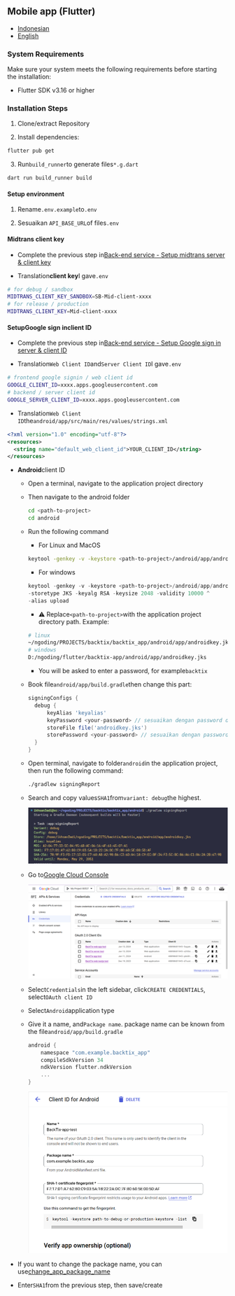 ## Mobile app (Flutter)

-   [Indonesian](./mobile-app.md)
-   [English](./mobile-app.en.md)

### System Requirements

Make sure your system meets the following requirements before starting the installation:

-   Flutter SDK v3.16 or higher

### Installation Steps

1.  Clone/extract Repository

2.  Install dependencies:

```bash
flutter pub get
```

3.  Run`build_runner`to generate files`*.g.dart`

```bash
dart run build_runner build
```

#### Setup environment

1.  Rename`.env.example`to`.env`

2.  Sesuaikan `API_BASE_URL`of files`.env`

#### Midtrans client key

-   Complete the previous step in[Back-end service - Setup midtrans server & client key](api-service.md#setup-midtrans-server--client-key)

-   Translation**client key**I gave`.env`

```sh
# for debug / sandbox
MIDTRANS_CLIENT_KEY_SANDBOX=SB-Mid-client-xxxx
# for release / production
MIDTRANS_CLIENT_KEY=Mid-client-xxxx
```

#### Setup**Google sign in**client ID

-   Complete the previous step in[Back-end service - Setup Google sign in server & client ID](api-service.md#setup-google-sign-in-server--client-id)

-   Translation`Web Client ID`and`Server Client ID`I gave`.env`

```sh
# frontend google signin / web client id
GOOGLE_CLIENT_ID=xxxx.apps.googleusercontent.com
# backend / server client id
GOOGLE_SERVER_CLIENT_ID=xxxx.apps.googleusercontent.com
```

-   Translation`Web Client ID`the`android/app/src/main/res/values/strings.xml`

```xml
<?xml version="1.0" encoding="utf-8"?>
<resources>
  <string name="default_web_client_id">YOUR_CLIENT_ID</string> 
</resources>
```

-   **Android**client ID

    -   Open a terminal, navigate to the application project directory

    -   Then navigate to the android folder

        ```bash
        cd <path-to-project>
        cd android
        ```

    -   Run the following command

        -   For Linux and MacOS

        ```bash
        keytool -genkey -v -keystore <path-to-project>/android/app/androidkey.jks -keyalg RSA -keysize 2048 -validity 10000 -alias keyalias

        ```

        -   For windows

        ```powershell
        keytool -genkey -v -keystore <path-to-project>/android/app/androidkey.jks ^
        -storetype JKS -keyalg RSA -keysize 2048 -validity 10000 ^
        -alias upload
        ```

        -   :warning: Replace`<path-to-project>`with the application project directory path.
            Example:

        ```bash
        # linux
        ~/ngoding/PROJECTS/backtix/backtix_app/android/app/androidkey.jks
        # windows
        D:/ngoding/flutter/backtix-app/android/app/androidkey.jks
        ```

        -   You will be asked to enter a password, for example`backtix`

    -   Book file`android/app/build.gradle`then change this part:
        ```gradle
        signingConfigs {
          debug {
              keyAlias 'keyalias'
              keyPassword <your-password> // sesuaikan dengan password dari langkah sebelumnya
              storeFile file('androidkey.jks')
              storePassword <your-password> // sesuaikan dengan password dari langkah sebelumnya
          }
        }
        ```

    -   Open terminal, navigate to folder`android`in the application project, then run the following command:

        ```bash
        ./gradlew signingReport
        ```

    -   Search and copy values`SHA1`from`variant: debug`the highest.

        ![Terminal](/assets/Screenshot_5.png)

    -   Go to[Google Cloud Console](https://console.cloud.google.com)

        ![Cloud Console](/assets/Screenshot_2.png)

    -   Select`Credentials`in the left sidebar, click`CREATE CREDENTIALS`, select`OAuth client ID`

    -   Select`Android`application type

    -   Give it a name, and`Package name`. package name can be known from the file`android/app/build.gradle`

        ```gradle
        android {
            namespace "com.example.backtix_app"
            compileSdkVersion 34
            ndkVersion flutter.ndkVersion
            ...
        }
        ```

        ![Cloud Console](/assets/Screenshot_6.png)


-   If you want to change the package name, you can use[change_app_package_name](https://pub.dev/packages/change_app_package_name)

-   Enter`SHA1`from the previous step, then save/create
